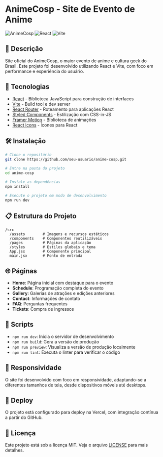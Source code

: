 # AnimeCosp - Site de Evento de Anime

![AnimeCosp](https://img.shields.io/badge/AnimeCosp-2025-FF1744)
![React](https://img.shields.io/badge/React-19.1.0-61DAFB)
![Vite](https://img.shields.io/badge/Vite-6.3.5-646CFF)

## 📝 Descrição

Site oficial do AnimeCosp, o maior evento de anime e cultura geek do Brasil. Este projeto foi desenvolvido utilizando React e Vite, com foco em performance e experiência do usuário.

## 🚀 Tecnologias

- [React](https://react.dev/) - Biblioteca JavaScript para construção de interfaces
- [Vite](https://vitejs.dev/) - Build tool e dev server
- [React Router](https://reactrouter.com/) - Roteamento para aplicações React
- [Styled Components](https://styled-components.com/) - Estilização com CSS-in-JS
- [Framer Motion](https://www.framer.com/motion/) - Biblioteca de animações
- [React Icons](https://react-icons.github.io/react-icons/) - Ícones para React

## 🛠️ Instalação

```bash
# Clone o repositório
git clone https://github.com/seu-usuario/anime-cosp.git

# Entre na pasta do projeto
cd anime-cosp

# Instale as dependências
npm install

# Execute o projeto em modo de desenvolvimento
npm run dev
```

## 📋 Estrutura do Projeto

```
/src
  /assets        # Imagens e recursos estáticos
  /components    # Componentes reutilizáveis
  /pages         # Páginas da aplicação
  /styles        # Estilos globais e tema
  App.jsx        # Componente principal
  main.jsx       # Ponto de entrada
```

## 🌐 Páginas

- **Home**: Página inicial com destaque para o evento
- **Schedule**: Programação completa do evento
- **Gallery**: Galerias de atrações e edições anteriores
- **Contact**: Informações de contato
- **FAQ**: Perguntas frequentes
- **Tickets**: Compra de ingressos

## 🔧 Scripts

- `npm run dev`: Inicia o servidor de desenvolvimento
- `npm run build`: Gera a versão de produção
- `npm run preview`: Visualiza a versão de produção localmente
- `npm run lint`: Executa o linter para verificar o código

## 📱 Responsividade

O site foi desenvolvido com foco em responsividade, adaptando-se a diferentes tamanhos de tela, desde dispositivos móveis até desktops.

## 🚀 Deploy

O projeto está configurado para deploy na Vercel, com integração contínua a partir do GitHub.

## 📄 Licença

Este projeto está sob a licença MIT. Veja o arquivo [LICENSE](LICENSE) para mais detalhes.
